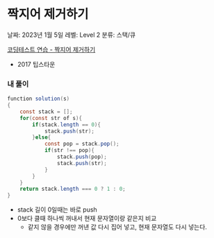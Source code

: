 # 짝지어 제거하기

날짜: 2023년 1월 5일
레벨: Level 2
분류: 스택/큐

[코딩테스트 연습 - 짝지어 제거하기](https://school.programmers.co.kr/learn/courses/30/lessons/12973)

- 2017 팁스타운

### 내 풀이

```java
function solution(s)
{
    const stack = [];
    for(const str of s){
        if(stack.length == 0){
            stack.push(str);
        }else{
            const pop = stack.pop();
            if(str !== pop){
                stack.push(pop);
                stack.push(str);
            }
        }
    }
    return stack.length === 0 ? 1 : 0;
}
```

- stack 길이 0일때는 바로 push
- 0보다 클때 하나씩 꺼내서 현재 문자열이랑 같은지 비교
    - 같지 않을 경우에만 꺼낸 값 다시 집어 넣고, 현재 문자열도 다시 넣는다.